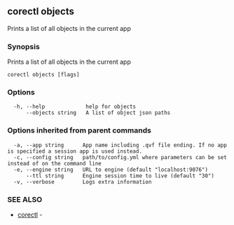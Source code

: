 ## corectl objects

Prints a list of all objects in the current app

### Synopsis

Prints a list of all objects in the current app

```
corectl objects [flags]
```

### Options

```
  -h, --help             help for objects
      --objects string   A list of object json paths
```

### Options inherited from parent commands

```
  -a, --app string      App name including .qvf file ending. If no app is specified a session app is used instead.
  -c, --config string   path/to/config.yml where parameters can be set instead of on the command line
  -e, --engine string   URL to engine (default "localhost:9076")
      --ttl string      Engine session time to live (default "30")
  -v, --verbose         Logs extra information
```

### SEE ALSO

* [corectl](corectl.md)	 - 

